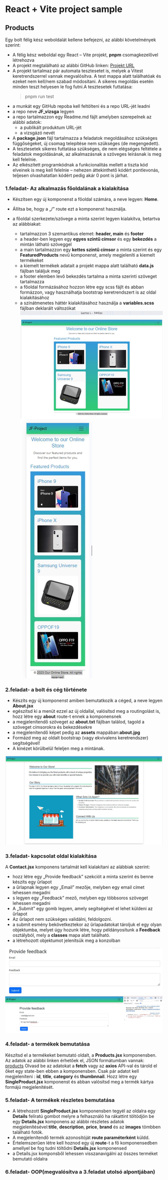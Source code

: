# React + Vite project sample

## Products

Egy bolt félig kész weboldalát kellene befejezni, az alábbi követelmények szerint:

- A félig kész weboldal egy  React – Vite projekt, **pnpm** csomagkezelővel létrehozva
- A projekt megtalálható az alábbi GitHub linken:
  [Projekt URL](https://github.com/mkatay/products.git)
- A projekt tartalmaz pár automata tesztesetet is, melyek a Vitest keretrendszerrel vannak megvalósítva. A test mappa alatt találhatóak és ezeket nem kell/nem szabad módosítani.
A sikeres megoldás esetén minden teszt helyesen le fog futni.A tesztesetek futtatása:
    > pnpm run test
- a munkát egy GitHub repoba kell feltölteni és a repo URL-jét leadni
- a repo neve **JF_vizsga** legyen
- a repo tartalmazzon egy Readme.md fájlt amelyben szerepelnek az alábbi adatok:
  - a publikált produktum URL-jét
  - a vizsgázó nevét
- A **package.json** fájl tartalmazza a feladatok megoldásához szükséges függőségeket, új csomag telepítése nem szükséges (de megengedett).
- A tesztesetek sikeres futtatása szükséges, de nem elégséges feltétele a feladatok megoldásának, az alkalmazásnak a szöveges leírásnak is meg kell felelnie.
- Az elkészített programkódnak a funkcionalitás mellett a tiszta kód elveinek is meg kell felelnie – nehezen áttekinthető kódért pontlevonás, teljesen olvashatatlan kódért pedig akár 0 pont is járhat.
  
### 1.feladat- Az alkalmazás főoldalának a kialakítása

- Készítsen egy új komponenst a főoldal számára, a neve legyen: **Home**. 
- Állítsa be, hogy a „/” route ezt a komponenst használja.
- a főoldal szerkezete/szövege a minta szerint legyen kialakítva, betartva az alábbiakat:

  - tartalmazzon 3 szemantikus elemet: **header, main** és **footer**
  - a header-ben legyen egy **egyes szintű címsor** és egy **bekezdés** a mintán látható szöveggel
  - a main tartalmazzon egy **kettes szintű címsor** a minta szerint és egy **FeaturedProducts** nevű komponenst, amely megjeleníti a kiemelt termékeket
  - a kiemelt termékek adatait a projekt mappa alatt található **data.js** fájlban találjuk meg
  - a footer elemben levő bekezdés tartalma a minta szerinti szöveget tartalmazza
  - a főoldal formázásához hozzon létre egy scss fájlt és abban formázzon, vagy használhatja bootstrap keretrendszert is az oldal kialakításához
  - a színátmenetes háttér kialakításához használja a **variables.scss** fájlban deklarált változókat
  ![minta MD kijelzőn](./src/assets/minta_md.jpg)
  ![minta SM kujelzőn](./src/assets/minta_sm.jpg)

### 2.feladat- a bolt és cég története

- Készíts egy új komponenst amiben bemutatkozik a céged, a neve legyen **About.jsx**
- egészítsd ki a menüt ezzel az új oldallal, valósítsd meg a routingolást is, hozz létre egy **about** route-t ennek a komponensnek
- a megjelenítendő szöveget az **about.txt** fájlban találod, tagold a szöveget címsorokra és bekezdésekre
- a megjelenítendő képet pedig az **assets** mappában:**about.jpg**
- Formázd meg az oldalt bootstrap (vagy ekvivalens keretrendszer) segítségével!
- A kinézet körülbelül feleljen meg a mintának.

![about page](src/assets/minta_about.jpg)

### 3.feladat- kapcsolat oldal kialakítása

  A **Contact.jsx** komponens tartalmát kell kialakítani az alábbiak szerint:

- hozz létre egy „Provide feedback” szekciót a minta szerint és benne készíts egy űrlapot
- a űrlapnak legyen egy  „Email” mezője, melyben egy email címet lehessen megadni
- s legyen egy „Feedback” mező, melyben egy többsoros szöveget lehessen megadni
- A „Submit” egy gomb legyen, amely segítségével el lehet küldeni az űrlapot
- Az űrlapot nem szükséges validálni, feldolgozni.
- a submit esmény bekövetkeztekor az űrlapadatokat tároljuk el egy olyan objektumba,  melyet úgy hozunk létre, hogy példányosítunk a **Feedback** osztályból, mely a **classes** mapa alatt található.
- a létrehozott objektumot jelenítsük meg a konzolban

![form](src/assets/feedback.jpg)
![form](src/assets/feedback2.jpg)

### 4.feladat- a termékek bemutatása

Készítsd el a termékeket bemutató oldalt, a **Products.jsx** komponensben.
Az adatok az alábbi linken érhetőek el, JSON formátumban vannak:
[products](https://raw.githubusercontent.com/mkatay/json_products/main/products)
Olvasd be az adatokat a **fetch** vagy az **axios** API-val és tárold el őket egy state-ben ebben a komponensben.
Csak pár adatot kell megjeleníteni : **id**, **title**, **category** és **thumbnnail**.
Hozz létre egy **SingleProduct.jsx** komponenst és abban valósítsd meg a termék kártya formájú megjelenítését.

### 5.feladat- A termékek részletes bemutatása

- A létrehozott **SingleProduct.jsx** komponensben tegyél az oldalra egy **Details** felíratú gombot melyre a felhasználó ha rákattint töltödjön be egy **Details.jsx** komponens az alábbi részletes adatok megjelenítésével:**title**, **description**, **price**, **brand** és az **images** tömbben található fotók.
- A megjelenítendő termék azonosítóját **route paraméterként** küldd.
- Értelemszerűen létre kell hoznod egy új **route**-t a fő komponensedben amellyel be fog tudni töltődni **Details.jsx** komponensed
- a Details.jsx komponsből lehessen visszanavigálni az összes terméket bemutató oldalra
  
### 6.feladat- OOP(megvalósítva a 3.feladat utolsó alpontjában)
